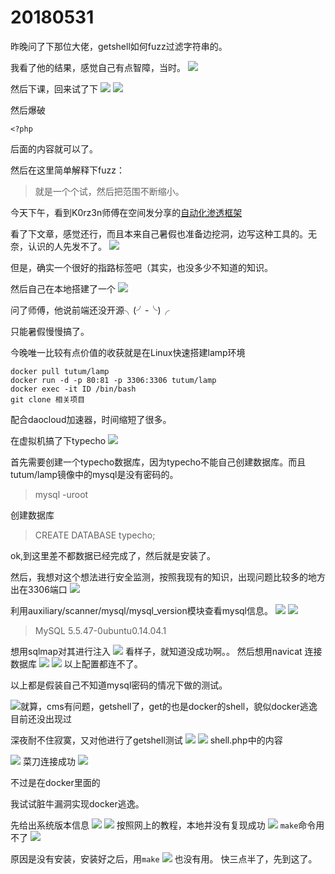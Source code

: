 # 20180531

昨晚问了下那位大佬，getshell如何fuzz过滤字符串的。

我看了他的结果，感觉自己有点智障，当时。
![](image/7.png)

然后下课，回来试了下
![](image/8.png)
![](image/1.jpg)

然后爆破

```
<?php
```

后面的内容就可以了。

然后在这里简单解释下fuzz：
> 就是一个个试，然后把范围不断缩小。

今天下午，看到K0rz3n师傅在空间发分享的[自动化渗透框架](https://xz.aliyun.com/t/2362)

看了下文章，感觉还行，而且本来自己暑假也准备边挖洞，边写这种工具的。无奈，认识的人先发不了。
![](image/1.jpg)

但是，确实一个很好的指路标签吧（其实，也没多少不知道的知识。

然后自己在本地搭建了一个
![](image/9.png)

问了师傅，他说前端还没开源╮(╯-╰)╭

只能暑假慢慢搞了。

今晚唯一比较有点价值的收获就是在Linux快速搭建lamp环境
```
docker pull tutum/lamp
docker run -d -p 80:81 -p 3306:3306 tutum/lamp
docker exec -it ID /bin/bash
git clone 相关项目
```
配合daocloud加速器，时间缩短了很多。

在虚拟机搞了下typecho
![](image/10.png)

首先需要创建一个typecho数据库，因为typecho不能自己创建数据库。而且tutum/lamp镜像中的mysql是没有密码的。

> mysql -uroot

创建数据库
> CREATE DATABASE typecho;

ok,到这里差不都数据已经完成了，然后就是安装了。

然后，我想对这个想法进行安全监测，按照我现有的知识，出现问题比较多的地方出在3306端口
![](image/11.png)

利用auxiliary/scanner/mysql/mysql_version模块查看mysql信息。
![](image/12.png)
![](image/13.png) 
>  MySQL 5.5.47-0ubuntu0.14.04.1

想用sqlmap对其进行注入
![](image/14.png)
看样子，就知道没成功啊。。
然后想用navicat 连接数据库
![](image/15.png)
![](image/16.png)
以上配置都连不了。  

以上都是假装自己不知道mysql密码的情况下做的测试。

![](image/1.jpg)就算，cms有问题，getshell了，get的也是docker的shell，貌似docker逃逸目前还没出现过

深夜耐不住寂寞，又对他进行了getshell测试
![](image/17.png)
![](image/18.png)
shell.php中的内容

![](image/19.png)
菜刀连接成功
![](image/20.png)

不过是在docker里面的

我试试脏牛漏洞实现docker逃逸。

先给出系统版本信息
![](image/21.png)
![](image/23.png)
按照网上的教程，本地并没有复现成功
![](image/22.png)
`make`命令用不了
![](image/1.jpg)

原因是没有安装，安装好之后，用`make`
![](image/24.png)
也没有用。
快三点半了，先到这了。